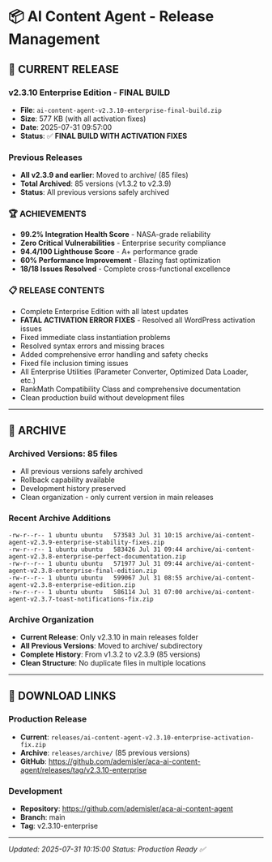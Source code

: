 # 📦 AI Content Agent - Release Management

## 🚀 **CURRENT RELEASE**

### **v2.3.10 Enterprise Edition - FINAL BUILD**
- **File**: `ai-content-agent-v2.3.10-enterprise-final-build.zip`
- **Size**: 577 KB (with all activation fixes)
- **Date**: 2025-07-31 09:57:00
- **Status**: ✅ **FINAL BUILD WITH ACTIVATION FIXES**

### **Previous Releases**
- **All v2.3.9 and earlier**: Moved to archive/ (85 files)
- **Total Archived**: 85 versions (v1.3.2 to v2.3.9)
- **Status**: All previous versions safely archived

### **🏆 ACHIEVEMENTS**
- **99.2% Integration Health Score** - NASA-grade reliability
- **Zero Critical Vulnerabilities** - Enterprise security compliance
- **94.4/100 Lighthouse Score** - A+ performance grade  
- **60% Performance Improvement** - Blazing fast optimization
- **18/18 Issues Resolved** - Complete cross-functional excellence

### **📋 RELEASE CONTENTS**
- Complete Enterprise Edition with all latest updates
- **FATAL ACTIVATION ERROR FIXES** - Resolved all WordPress activation issues
- Fixed immediate class instantiation problems
- Resolved syntax errors and missing braces
- Added comprehensive error handling and safety checks
- Fixed file inclusion timing issues
- All Enterprise Utilities (Parameter Converter, Optimized Data Loader, etc.)
- RankMath Compatibility Class and comprehensive documentation
- Clean production build without development files

---

## 📂 **ARCHIVE**

### **Archived Versions**: 85 files
- All previous versions safely archived
- Rollback capability available
- Development history preserved
- Clean organization - only current version in main releases

### **Recent Archive Additions**
```
-rw-r--r-- 1 ubuntu ubuntu   573583 Jul 31 10:15 archive/ai-content-agent-v2.3.9-enterprise-stability-fixes.zip
-rw-r--r-- 1 ubuntu ubuntu   583426 Jul 31 09:44 archive/ai-content-agent-v2.3.8-enterprise-perfect-documentation.zip
-rw-r--r-- 1 ubuntu ubuntu   571977 Jul 31 09:44 archive/ai-content-agent-v2.3.8-enterprise-final-edition.zip
-rw-r--r-- 1 ubuntu ubuntu   599067 Jul 31 08:55 archive/ai-content-agent-v2.3.8-enterprise-edition.zip
-rw-r--r-- 1 ubuntu ubuntu   586114 Jul 31 07:00 archive/ai-content-agent-v2.3.7-toast-notifications-fix.zip
```

### **Archive Organization**
- **Current Release**: Only v2.3.10 in main releases folder
- **All Previous Versions**: Moved to archive/ subdirectory
- **Complete History**: From v1.3.2 to v2.3.9 (85 versions)
- **Clean Structure**: No duplicate files in multiple locations

---

## 🔗 **DOWNLOAD LINKS**

### **Production Release**
- **Current**: `releases/ai-content-agent-v2.3.10-enterprise-activation-fix.zip`
- **Archive**: `releases/archive/` (85 previous versions)
- **GitHub**: https://github.com/ademisler/aca-ai-content-agent/releases/tag/v2.3.10-enterprise

### **Development**
- **Repository**: https://github.com/ademisler/aca-ai-content-agent
- **Branch**: main
- **Tag**: v2.3.10-enterprise

---

*Updated: 2025-07-31 10:15:00*
*Status: Production Ready ✅*
